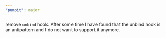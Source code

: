 ```yaml
---
"pumpit": major
---
```


remove `unbind` hook. After some time I have found that the unbind hook is an antipattern and I do not want to support it anymore.
